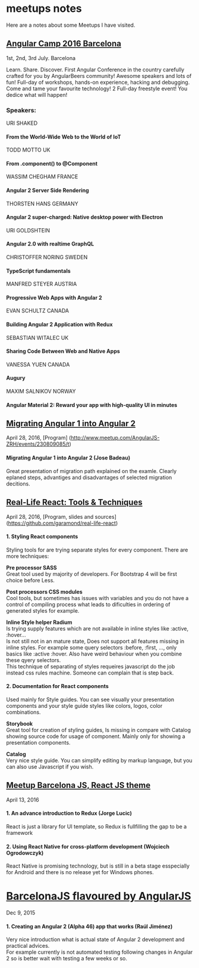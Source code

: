 # meetups notes

Here are a notes about some Meetups I have visited.

## [Angular Camp 2016 Barcelona](http://angularcamp.org/)   
1st, 2nd, 3rd July. Barcelona

Learn. Share. Discover.
First Angular Conference in the country carefully crafted for you by AngularBeers community! Awesome speakers and lots of fun!
Full-day of workshops, hands-on experience, hacking and debugging. Come and tame your favourite technology!
2 Full-day freestyle event! You dedice what will happen!

### Speakers:
URI SHAKED
#### From the World-Wide Web to the World of IoT

TODD MOTTO UK  
#### From .component() to @Component

WASSIM CHEGHAM FRANCE
#### Angular 2 Server Side Rendering

THORSTEN HANS GERMANY
#### Angular 2 super-charged: Native desktop power with Electron

URI GOLDSHTEIN
#### Angular 2.0 with realtime GraphQL

CHRISTOFFER NORING SWEDEN
#### TypeScript fundamentals

MANFRED STEYER AUSTRIA
#### Progressive Web Apps with Angular 2

EVAN SCHULTZ CANADA
#### Building Angular 2 Application with Redux

SEBASTIAN WITALEC UK
#### Sharing Code Between Web and Native Apps

VANESSA YUEN CANADA
#### Augury

MAXIM SALNIKOV NORWAY
#### Angular Material 2: Reward your app with high-quality UI in minutes


## [Migrating Angular 1 into Angular 2](http://www.meetup.com/AngularJS-ZRH/events/230809085/)  
April 28, 2016, [Program] (http://www.meetup.com/AngularJS-ZRH/events/230809085/t)

#### Migrating Angular 1 into Angular 2 (Jose Badeau)  
  Great presentation of migration path explained on the examle. Clearly eplaned steps, advantiges and disadvantages of selected migration decitions.  

## [Real-Life React: Tools & Techniques](http://www.meetup.com/Zurich-ReactJS-Meetup/events/230199914/)  
April 28, 2016, [Program, slides and sources] (https://github.com/garamond/real-life-react)

#### 1. Styling React components
  Styling tools for are trying separate styles for every component. There are more techniques:  
  
  **Pre processor SASS**  
  Great tool used by majority of developers. For Bootstrap 4 will be first choice before Less.  
  
  **Post processors CSS modules**  
  Cool tools, but sometimes has issues with variables and you do not have a control of compiling process what leads to dificulties in ordering of generated styles for example.  
  
  **Inline Style helper Radium**  
  Is trying supply features which are not available in inline styles like :active, :hover...  
  Is not still not in an mature state, Does not support all features missing in inline styles. For example some query selectors :before, :first, ..., only basics like :active :hover. Also have weird behaviour when you combine these qyery selectors.  
  This technique of separating of styles requeires javascript do the job instead css rules machine. Someone can complain that is step back.

#### 2. Documentation for React components
  Used mainly for Style guides. You can see visually your presentation components and your style guide styles like colors, logos, color combinations.  

  **Storybook**  
  Great tool for creation of styling guides, Is missing in compare with Catalog showing source code for usage of component.
  Mainly only for showing a presentation components.
  
  **Catalog**  
  Very nice style guide. You can simplify editing by markup language, but you can also use Javascript if you wish.

## [Meetup Barcelona JS, React JS theme](http://www.meetup.com/BarcelonaJS/events/229636754/)  
April 13, 2016

#### 1. An advance introduction to Redux (Jorge Lucic)  
  React is just a library for UI template, so Redux is fullfilling the gap to be a framework  

#### 2. Using React Native for cross-platform development (Wojciech Ogrodowczyk)  
  React Native is promising technology, but is still in a beta stage esspecially for Android and there is no release yet for Windows phones.

# [BarcelonaJS flavoured by AngularJS](http://www.meetup.com/BarcelonaJS/events/224140364/)  
Dec 9, 2015

#### 1. Creating an Angular 2 (Alpha 46) app that works (Raúl Jiménez)  
  Very nice introduction what is actual state of Angular 2 development and practical advices.  
  For example currently is not automated testing following changes in Angular 2 so is better wait with testing a few weeks or so.
